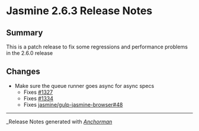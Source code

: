 # Jasmine 2.6.3 Release Notes

## Summary

This is a patch release to fix some regressions and performance problems in the 2.6.0 release

## Changes

* Make sure the queue runner goes async for async specs
  - Fixes [#1327](https://github.com/jasmine/jasmine/issues/1327)
  - Fixes [#1334](https://github.com/jasmine/jasmine/issues/1334)
  - Fixes [jasmine/gulp-jasmine-browser#48](https://github.com/jasmine/gulp-jasmine-browser/issues/48)


------

_Release Notes generated with _[Anchorman](http://github.com/infews/anchorman)_
